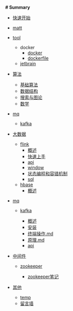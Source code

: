 **# Summary** 

* [快速开始](README.md)

* [matt](https://imatt.top/#/)

* [tool]()
  - docker
    - [docker](/09tool/docker/docker.md)
    - [dockerfile](/09tool/docker/dockerfile.md)
  - [jetbrain](/09tool/jetBrains.md)
  
* [算法]()
  - [基础算法](10algorithm/base/基础算法.md)
  - [数据结构](10algorithm/base/数据结构.md)
  - [搜索与图论](10algorithm/base/搜索与图论.md)
  - [数学](10algorithm/base/4数学.md)
  
* [mq]()
  
  - [kafka](33mq/kafka/1_概述.md)

* [大数据]()
  
  - [flink](10algorithm/base/基础算法.md)
    - [概述](/31bigdata/flink/0概述.md)
    - [快速上手](/31bigdata/flink/1快速上手.md)
    - [api](/31bigdata/flink/2API.md)
    - [window](/31bigdata/flink/window.md)
    - [状态编程和容错机制](/31bigdata/flink/4状态编程和容错机制.md)
    - [sql](/31bigdata/flink/5sql.md)
  - [hbase](10algorithm/base/基础算法.md)    
    - [概述](/31bigdata/hbase/hbase概述.md)

* [mq]()
  
  - [kafka](33mq/kafka/1概述.md)
    
    - [概述](33mq/kafka/1概述.md)
    - [安装](33mq/kafka/2安装.md)
    - [终端操作.md](33mq/kafka/3终端操作.md.md)
    - [原理.md](33mq/kafka/4原理.md)
    - [api](33mq/kafka/5api.md)

* [中间件]()
  
  - [zookeeper](33mq/kafka/1概述.md)
    
    - [zookeeper笔记](34mw/zookeeper/zookeeper学习.md)

* [其他]()
  
  - [temp](temp.md)
  - [留言墙](留言墙.md)
